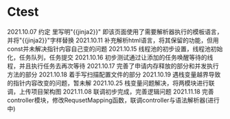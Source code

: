 # Ctest
2021.10.07
约定 <head>里写明"{{jinja2}}" 即该页面使用了需要解析器执行的模板语言，
并将"{{jinja2}}"字样替换
2021.10.11
  补充解析html语言，将其保留的功能，但用const并未解决指针内容自己变的问题
2021.10.15
  线程池的初步设置，线程池初始化，任务队列，任务提交
  2021.10.16
  初步测试通过让添加的任务唤醒等待的线程，并且执行任务去再次等待
  2021.10.17
    完善了申请内存释放的部分和并发执行方法的部分
  2021.10.18
    着手写扫描配置文件的部分
  2021.10.19
    遇栈变量越界导致的指针内容改变的问题，暂未解
  2021.10.25
    栈变量问题解决，将两模块进行联调，上传项目架构图
  2021.11.08
    联调初步完成，完善逻辑问题
  2021.11.18
    完善controller模块，修改RequsetMapping函数，联调controller与语法解析器(进行中)
